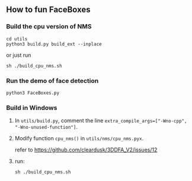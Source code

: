 ## How to fun FaceBoxes

### Build the cpu version of NMS
```shell script
cd utils
python3 build.py build_ext --inplace
```

or just run

```shell script
sh ./build_cpu_nms.sh
```

### Run the demo of face detection
```shell script
python3 FaceBoxes.py
```


### Build in Windows

1. In `utils/build.py`, comment the line `extra_compile_args=["-Wno-cpp", "-Wno-unused-function"]`.

2. Modify function `cpu_nms()` in `utils/nms/cpu_nms.pyx`.
 
    refer to https://github.com/cleardusk/3DDFA_V2/issues/12

3. run:

    ```shell script
    sh ./build_cpu_nms.sh
    ```
